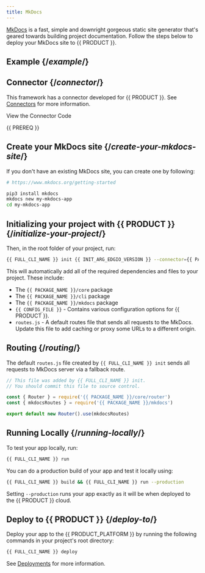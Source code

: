 ```yaml
---
title: MkDocs
---
```


[MkDocs](https://www.mkdocs.org/) is a fast, simple and downright gorgeous static site generator that's geared towards building project documentation. Follow the steps below to deploy your MkDocs site to {{ PRODUCT }}.

## Example {/*example*/}

<ExampleButtons
  title="MkDocs"
  siteUrl="https://edgio-community-examples-mkdocs-live.layer0-limelight.link/"
  repoUrl="https://github.com/edgio-docs/edgio-mkdocs-example"
  deployFromRepo />

## Connector {/*connector*/}

This framework has a connector developed for {{ PRODUCT }}. See [Connectors](/applications/sites_frameworks/connectors) for more information.

<ButtonLink variant="stroke" type="code" withIcon={true} href="https://github.com/edgio-docs/edgio-connectors/tree/main/edgio-mkdocs-connector">
 View the Connector Code
</ButtonLink>

{{ PREREQ }}
  
## Create your MkDocs site {/*create-your-mkdocs-site*/}

If you don't have an existing MkDocs site, you can create one by following:

```bash
# https://www.mkdocs.org/getting-started

pip3 install mkdocs
mkdocs new my-mkdocs-app
cd my-mkdocs-app
```

## Initializing your project with {{ PRODUCT }} {/*initialize-your-project*/}

Then, in the root folder of your project, run:

```bash
{{ FULL_CLI_NAME }} init {{ INIT_ARG_EDGIO_VERSION }} --connector={{ PACKAGE_NAME }}/mkdocs
```

This will automatically add all of the required dependencies and files to your project. These include:

- The `{{ PACKAGE_NAME }}/core` package
- The `{{ PACKAGE_NAME }}/cli` package
- The `{{ PACKAGE_NAME }}/mkdocs` package
- `{{ CONFIG_FILE }}` - Contains various configuration options for {{ PRODUCT }}.
- `routes.js` - A default routes file that sends all requests to the MkDocs. Update this file to add caching or proxy some URLs to a different origin.

## Routing {/*routing*/}

The default `routes.js` file created by `{{ FULL_CLI_NAME }} init` sends all requests to MkDocs server via a fallback route.

```js
// This file was added by {{ FULL_CLI_NAME }} init.
// You should commit this file to source control.

const { Router } = require('{{ PACKAGE_NAME }}/core/router')
const { mkdocsRoutes } = require('{{ PACKAGE_NAME }}/mkdocs')

export default new Router().use(mkdocsRoutes)
```

## Running Locally {/*running-locally*/}

To test your app locally, run:

```bash
{{ FULL_CLI_NAME }} run
```

You can do a production build of your app and test it locally using:

```bash
{{ FULL_CLI_NAME }} build && {{ FULL_CLI_NAME }} run --production
```

Setting `--production` runs your app exactly as it will be when deployed to the {{ PRODUCT }} cloud.

## Deploy to {{ PRODUCT }} {/*deploy-to*/}

Deploy your app to the {{ PRODUCT_PLATFORM }} by running the following commands in your project's root directory:

```bash
{{ FULL_CLI_NAME }} deploy
```

See [Deployments](/applications/basics/deployments) for more information.
